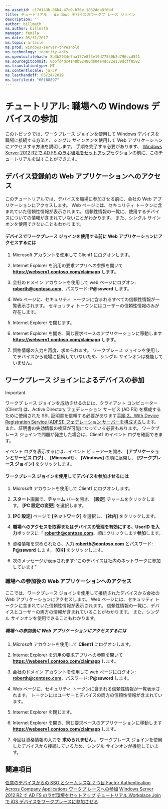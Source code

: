 ```yaml
---
ms.assetid: c17d143b-86b4-47c0-b76e-1862dda8f0bd
title: チュートリアル - Windows デバイスのワークプ レース ジョイン
description: ''
author: billmath
ms.author: billmath
manager: femila
ms.date: 05/31/2017
ms.topic: article
ms.prod: windows-server-threshold
ms.technology: identity-adfs
ms.openlocfilehash: 8b3b2934e7aa177e873e19d77530b2d796ccd521
ms.sourcegitcommit: 0b5fd4dc4148b92480db04e4dc22e139dcff8582
ms.translationtype: MT
ms.contentlocale: ja-JP
ms.lasthandoff: 05/24/2019
ms.locfileid: "66188897"
---
```

# <a name="walkthrough-workplace-join-with-a-windows-device"></a>チュートリアル: 職場への Windows デバイスの参加

このトピックでは、ワークプレース ジョインを使用して Windows デバイスを職場に接続する方法と、シングル サインオンを使用して Web アプリケーションにアクセスする方法を説明します。 手順を完了する必要があります、 [Windows Server 2012 R2 で AD FS のラボ環境をセットアップ](../deployment/Set-up-the-lab-environment-for-AD-FS-in-Windows-Server-2012-R2.md)セクションの前に、このチュートリアルを試すことができます。

## <a name="access-the-web-application-before-device-registration"></a>デバイス登録前の Web アプリケーションへのアクセス
このチュートリアルでは、デバイスを職場に参加させる前に、会社の Web アプリケーションにアクセスします。 Web ページには、セキュリティ トークンに含まれていた信頼性情報が表示されます。 信頼性情報の一覧に、使用するデバイスについての情報が含まれていないことがわかります。 また、シングル サインオンを使用できないこともわかります。

#### <a name="to-access-the-web-application-before-you-use-workplace-join-on-your-device"></a>デバイスでワークプレース ジョインを使用する前に Web アプリケーションにアクセスするには

1.  Microsoft アカウントを使用して Client1 にログオンします。

2.  Internet Explorer を汎用の要求アプリへの参照を開いて **https://webserv1.contoso.com/claimapp** します。

3.  会社のドメイン アカウントを使用して web ページにログオン: **roberth@contoso.com**、パスワード:  **P@ssword** します。

4.  Web ページに、セキュリティ トークンに含まれるすべての信頼性情報が一覧表示されます。 セキュリティ トークンにはユーザーの信頼性情報のみが存在します。

5.  Internet Explorer を閉じます。

6.  Internet Explorer を開き、同じ要求ベースのアプリケーションに移動します **https://webserv1.contoso.com/claimapp** します。

7.  資格情報の入力を再度、求められます。 ワークプレース ジョインを使用してデバイスから職場に接続していないため、シングル サインオンは機能していません。

## <a name="join-your-device-with-workplace-join"></a>ワークプレース ジョインによるデバイスの参加

> [!IMPORTANT]
> ワークプ レース ジョインを成功させるのには、クライアント コンピューター (Client1) は、Active Directory フェデレーション サービス (AD FS) を構成するために使用された SSL 証明書を信頼する必要があります[手順 2。With Device Registration Service (ADFS1) フェデレーション サーバーを構成する](../deployment/Set-up-the-lab-environment-for-AD-FS-in-Windows-Server-2012-R2.md#BKMK_4)します。 また、証明書の失効情報の検証が可能になっている必要もあります。 ワークプレース ジョインで問題が発生した場合は、Client1 のイベント ログを確認できます。
> 
> イベント ログを表示するには、イベント ビューアーを開き、 **[アプリケーションとサービス ログ]** 、 **[Microsoft]** 、 **[Windows]** の順に展開し、 **[ワークプレース ジョイン]** をクリックします。

#### <a name="to-join-your-device-with-workplace-join"></a>ワークプレース ジョインを使用してデバイスを参加させるには

1.  Microsoft アカウントを使用して Client1 にログオンします。

2.  **スタート**画面で、**チャーム** バーを開き、 **[設定]** チャームをクリックします。 **[PC 設定の変更]** を選択します。

3.  **[PC 設定]** ページで **[ネットワーク]** を選択し、 **[社内]** をクリックします。

4.  **職場へのアクセスを取得またはデバイスの管理を有効にする、UserID を入力**ボックスに「 **roberth@contoso.com**、順にクリックします**参加**します。

5.  資格情報を求められたら、入力 **roberth@contoso.com** とパスワード:  **P@ssword** します。 **[OK]** をクリックします。

6.  次のメッセージが表示されます:"このデバイスは社内のネットワークに参加しています"

### <a name="access-the-web-application-after-joining-the-workplace"></a>職場への参加後の Web アプリケーションへのアクセス
ここでは、ワークプレース ジョインを使用して接続されたデバイスから会社の Web アプリケーションにアクセスします。 Web ページには、セキュリティ トークンに含まれていた信頼性情報が表示されます。 信頼性情報の一覧に、デバイスとユーザーの両方の情報が含まれていることがわかります。 また、シングル サインオンを使用できることもわかります。

##### <a name="to-access-the-web-application-after-joining-the-workplace"></a>職場への参加後に Web アプリケーションにアクセスするには

1.  Microsoft アカウントを使用して **Client1** にログオンします。

2.  Internet Explorer を汎用の要求アプリへの参照を開いて **https://webserv1.contoso.com/claimapp** します。

3.  会社のドメイン アカウントを使用して web ページにログオン: **roberth@contoso.com**、パスワード:  **P@ssword** します。

4.  Web ページに、セキュリティ トークンに含まれる信頼性情報が一覧表示されます。 トークンにはユーザーとデバイスの両方の信頼性情報が含まれています。

5.  Internet Explorer を閉じます。

6.  Internet Explorer を開き、同じ要求ベースのアプリケーションに移動します **https://webserv1.contoso.com/claimapp** します。

7.  今回は資格情報の入力を **求められません** 。 ワークプレース ジョインを使用したデバイスから接続しているため、シングル サインオンが機能しています。

## <a name="see-also"></a>関連項目
[任意のデバイスからの SSO とシームレスな 2 つ目 Factor Authentication Across Company Applications ワークプ レースへの参加](Join-to-Workplace-from-Any-Device-for-SSO-and-Seamless-Second-Factor-Authentication-Across-Company-Applications.md)
[Windows Server 2012 R2 で AD FS のラボ環境をセットアップ](../deployment/Set-up-the-lab-environment-for-AD-FS-in-Windows-Server-2012-R2.md)
 [チュートリアル:Workplace Join で iOS デバイスをワークプレースに参加させる](Walkthrough--Workplace-Join-with-an-iOS-Device.md)



